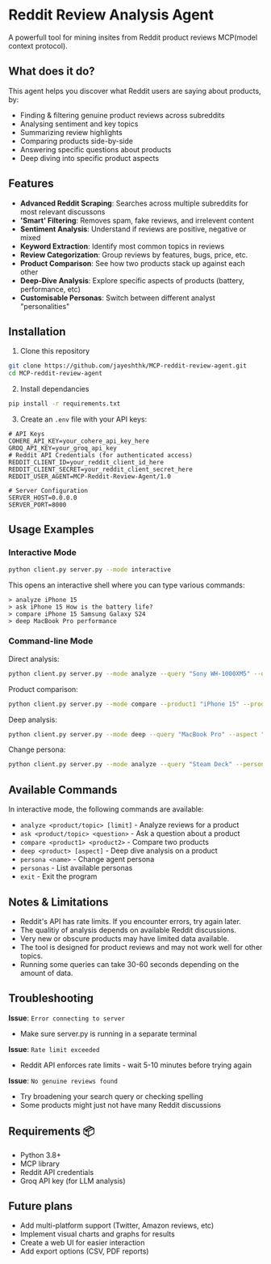 # Reddit Review Analysis Agent

A powerfull tool for mining insites from Reddit product reviews MCP(model context protocol).

## What does it do?

This agent helps you discover what Reddit users are saying about products, by:

- Finding & filtering genuine product reviews across subreddits
- Analysing sentiment and key topics
- Summarizing review highlights
- Comparing products side-by-side
- Answering specific questions about products
- Deep diving into specific product aspects

## Features

- **Advanced Reddit Scraping**: Searches across multiple subreddits for most relevant discussons
- **'Smart' Filtering**: Removes spam, fake reviews, and irrelevent content
- **Sentiment Analysis**: Understand if reviews are positive, negative or mixed
- **Keyword Extraction**: Identify most common topics in reviews
- **Review Categorization**: Group reviews by features, bugs, price, etc.
- **Product Comparison**: See how two products stack up against each other
- **Deep-Dive Analysis**: Explore specific aspects of products (battery, performance, etc)
- **Customisable Personas**: Switch between different analyst "personalities"

## Installation

1. Clone this repository

```bash
git clone https://github.com/jayeshthk/MCP-reddit-review-agent.git
cd MCP-reddit-review-agent
```

2. Install dependancies

```bash
pip install -r requirements.txt
```

3. Create an `.env` file with your API keys:

```
# API Keys
COHERE_API_KEY=your_cohere_api_key_here
GROQ_API_KEY=your_groq_api_key
# Reddit API Credentials (for authenticated access)
REDDIT_CLIENT_ID=your_reddit_client_id_here
REDDIT_CLIENT_SECRET=your_reddit_client_secret_here
REDDIT_USER_AGENT=MCP-Reddit-Review-Agent/1.0

# Server Configuration
SERVER_HOST=0.0.0.0
SERVER_PORT=8000
```

## Usage Examples

### Interactive Mode

```bash
python client.py server.py --mode interactive
```

This opens an interactive shell where you can type various commands:

```
> analyze iPhone 15
> ask iPhone 15 How is the battery life?
> compare iPhone 15 Samsung Galaxy S24
> deep MacBook Pro performance
```

### Command-line Mode

Direct analysis:

```bash
python client.py server.py --mode analyze --query "Sony WH-1000XM5" --question "How is the battery life?"
```

Product comparison:

```bash
python client.py server.py --mode compare --product1 "iPhone 15" --product2 "Samsung Galaxy S24"
```

Deep analysis:

```bash
python client.py server.py --mode deep --query "MacBook Pro" --aspect "performance"
```

Change persona:

```bash
python client.py server.py --mode analyze --query "Steam Deck" --persona tech_critic
```

## Available Commands

In interactive mode, the following commands are available:

- `analyze <product/topic> [limit]` - Analyze reviews for a product
- `ask <product/topic> <question>` - Ask a question about a product
- `compare <product1> <product2>` - Compare two products
- `deep <product> [aspect]` - Deep dive analysis on a product
- `persona <name>` - Change agent persona
- `personas` - List available personas
- `exit` - Exit the program

## Notes & Limitations

- Reddit's API has rate limits. If you encounter errors, try again later.
- The qualitiy of analysis depends on available Reddit discussions.
- Very new or obscure products may have limited data available.
- The tool is designed for product reviews and may not work well for other topics.
- Running some queries can take 30-60 seconds depending on the amount of data.

## Troubleshooting

**Issue**: `Error connecting to server`

- Make sure server.py is running in a separate terminal

**Issue**: `Rate limit exceeded`

- Reddit API enforces rate limits - wait 5-10 minutes before trying again

**Issue**: `No genuine reviews found`

- Try broadening your search query or checking spelling
- Some products might just not have many Reddit discussions

## Requirements 📦

- Python 3.8+
- MCP library
- Reddit API credentials
- Groq API key (for LLM analysis)

## Future plans

- Add multi-platform support (Twitter, Amazon reviews, etc)
- Implement visual charts and graphs for results
- Create a web UI for easier interaction
- Add export options (CSV, PDF reports)
